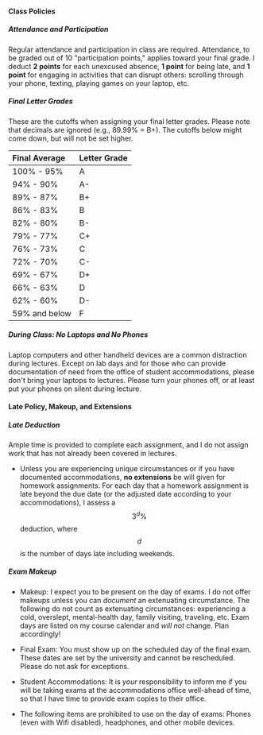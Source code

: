 
#### Class Policies


##### Attendance and Participation
Regular attendance and participation in class are required. Attendance, to be graded out of 10 "participation points," applies toward your final grade. I deduct **2 points** for each unexcused absence, **1 point** for being late, and **1 point** for engaging in activities that can disrupt others: scrolling through your phone, texting, playing games on your laptop, etc.


##### Final Letter Grades
These are the cutoffs when assigning your final letter grades. Please note that decimals are ignored (e.g., 89.99% = B+). The cutoffs below might come down, but will not be set higher.

| Final Average  | Letter Grade |
| :--- | :--- |
| 100% - 95% | A |
| 94% - 90% | A- |
| 89% - 87% | B+ |
| 86% - 83% | B |
| 82% - 80% | B- |
| 79% - 77% | C+ |
| 76% - 73% | C |
| 72% - 70% | C- |
| 69% - 67% | D+ |
| 66% - 63% | D |
| 62% - 60% | D- |
| 59% and below | F |


##### During Class: No Laptops and No Phones
Laptop computers and other handheld devices are a common distraction during lectures. Except on lab days and for those who can provide documentation of need from the office of student accommodations, please don't bring your laptops to lectures. Please turn your phones off, or at least put your phones on silent during lecture.


#### Late Policy, Makeup, and Extensions

##### Late Deduction
Ample time is provided to complete each assignment, and I do not assign work that has not already been covered in lectures. 

- Unless you are experiencing  unique circumstances or if you have documented accommodations,  **no extensions** be will given for homework assignments. For each day that a homework assignment is late beyond the due date (or the adjusted date according to your accommodations), I assess a $$3^d\%$$ deduction, where $$d$$ is the number of days late including weekends. 

##### Exam Makeup

- Makeup: I expect you to be present on the day of exams. I do not offer makeups unless you can _document_ an extenuating circumstance. The following do not count as extenuating circumstances: experiencing a cold, overslept, mental-health day, family visiting, traveling, etc. Exam days are listed on my course calendar and _will not_ change. Plan accordingly!

- Final Exam: You must show up on the scheduled day of the final exam. These dates are set by the university and cannot be rescheduled. Please do not ask for exceptions.

- Student Accommodations: It is *your* responsibility to inform me if you will be taking exams at the accommodations office well-ahead of time, so that I have time to provide exam copies to their office.

- The following items are prohibited to use on the day of exams: Phones (even with Wifi disabled), headphones, and other mobile devices.


